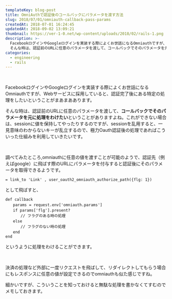 ```yaml
---
templateKey: blog-post
title: OmniAuthで認証後のコールバックにパラメータを渡す方法
slug: 2018/07/01/omniauth-callback-pass-params
createdAt: 2018-07-01 16:24:45
updatedAt: 2018-09-02 13:09:21
thumbnail: https://ver-1-0.net/wp-content/uploads/2018/02/rails-1.png
description: >-
  FacebookログインやGoogleログインを実装する際によくお世話になるOmniauthですが、Webサービスに採用していると、認証完了後にある特定の処理をしたいということがまあまああります。
  そんな時は、認証前のURLに任意のパラメータを渡して、コールバックでそのパラメータを元に処理をわけたいということがありますよね。これができない場合は、sessionに値を保持してやったりするのですが、sessionを乱用すると、一見意味のわからないキーが乱立するので、極力Oauth認証後の処理であればこういった仕組みを利用していきたいです。
categories:
  - engineering
  - rails
---
```


&nbsp;

FacebookログインやGoogleログインを実装する際によくお世話になるOmniauthですが、Webサービスに採用していると、認証完了後にある特定の処理をしたいということがまあまああります。

そんな時は、認証前のURLに任意のパラメータを渡して、<strong>コールバックでそのパラメータを元に処理をわけたい</strong>ということがありますよね。これができない場合は、sessionに値を保持してやったりするのですが、sessionを乱用すると、一見意味のわからないキーが乱立するので、極力Oauth認証後の処理であればこういった仕組みを利用していきたいです。

&nbsp;

調べてみたところ,omniauthに任意の値を渡すことが可能のようで、認証先（例えばgoogle）に飛ばす際のURLにパラメータを付与すると認証後にそのパラメータを取得できるようです。
<pre><code class="language-pug">= link_to 'Link' , user_oauth2_omniauth_authorize_path({flg: 1})
</code></pre>
として飛ばすと、
<pre><code class="language-ruby">def callback
　　params = request.env['omniauth.params']
　　if params['flg'].present?
　　　　// フラグのある時の処理
　　else
　　　　// フラグのない時の処理
　　end
end
</code></pre>
というように処理をわけることができます。

&nbsp;

決済の処理など外部に一度リクエストを飛ばして、リダイレクトしてもらう場合にもレスポンスに任意の値が設定できるのでomniauthも似た感じですね。

細かいですが、こういうことを知っておけると無駄な処理を書かなくてすむのでメモしておきます。
